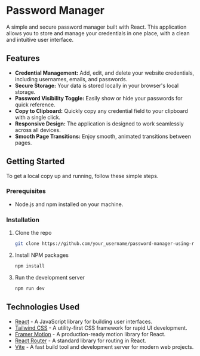 # Password Manager

A simple and secure password manager built with React. This application allows you to store and manage your credentials in one place, with a clean and intuitive user interface.

## Features

- **Credential Management:** Add, edit, and delete your website credentials, including usernames, emails, and passwords.
- **Secure Storage:** Your data is stored locally in your browser's local storage.
- **Password Visibility Toggle:** Easily show or hide your passwords for quick reference.
- **Copy to Clipboard:** Quickly copy any credential field to your clipboard with a single click.
- **Responsive Design:** The application is designed to work seamlessly across all devices.
- **Smooth Page Transitions:** Enjoy smooth, animated transitions between pages.

## Getting Started

To get a local copy up and running, follow these simple steps.

### Prerequisites

- Node.js and npm installed on your machine.

### Installation

1.  Clone the repo
    ```sh
    git clone https://github.com/your_username/password-manager-using-react.git
    ```
2.  Install NPM packages
    ```sh
    npm install
    ```
3.  Run the development server
    ```sh
    npm run dev
    ```

## Technologies Used

- [React](https://reactjs.org/) - A JavaScript library for building user interfaces.
- [Tailwind CSS](https://tailwindcss.com/) - A utility-first CSS framework for rapid UI development.
- [Framer Motion](https://www.framer.com/motion/) - A production-ready motion library for React.
- [React Router](https://reactrouter.com/) - A standard library for routing in React.
- [Vite](https://vitejs.dev/) - A fast build tool and development server for modern web projects.